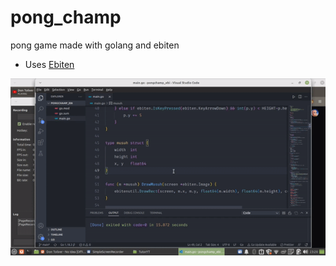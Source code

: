# pong_champ
pong game made with golang and ebiten

* Uses [Ebiten](https://ebiten.org/)

<img src="https://github.com/pepega90/pong_champ/blob/main/preview.gif" />
